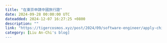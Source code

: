 ```yaml
---
title: "在東京申請中國旅行證"
date: 2024-09-28 00:00:00 UTC
dateadded: 2024-12-07 16:27:25 +0800
description: ""
link: "https://tigercosmos.xyz/post/2024/09/software-engineer/apply-china-travel-document/"
category: [Liu An-Chi's blog]
---
```


